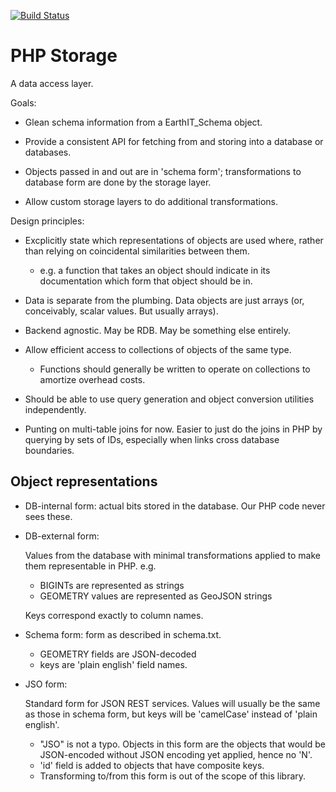 [![Build Status](https://travis-ci.org/EarthlingInteractive/PHPStorage.svg)](https://travis-ci.org/EarthlingInteractive/PHPStorage)

# PHP Storage

A data access layer.

Goals:

- Glean schema information from a EarthIT_Schema object.

- Provide a consistent API for fetching from and storing into a
  database or databases.

- Objects passed in and out are in 'schema form'; transformations
  to database form are done by the storage layer.

- Allow custom storage layers to do additional transformations.

Design principles:

- Excplicitly state which representations of objects are used where,
  rather than relying on coincidental similarities between them.
  - e.g. a function that takes an object should indicate in its
    documentation which form that object should be in.

- Data is separate from the plumbing.  Data objects are just arrays
  (or, conceivably, scalar values.  But usually arrays).

- Backend agnostic.  May be RDB.  May be something else entirely.

- Allow efficient access to collections of objects of the same type.
  - Functions should generally be written to operate on collections to
    amortize overhead costs.

- Should be able to use query generation and object conversion utilities
  independently.

- Punting on multi-table joins for now.
  Easier to just do the joins in PHP by querying by sets of IDs,
  especially when links cross database boundaries.


## Object representations

- DB-internal form: actual bits stored in the database.
  Our PHP code never sees these.

- DB-external form:
  
  Values from the database with minimal transformations applied to
  make them representable in PHP.  e.g.
  
  - BIGINTs are represented as strings
  - GEOMETRY values are represented as GeoJSON strings
  
  Keys correspond exactly to column names.

- Schema form: form as described in schema.txt.
  - GEOMETRY fields are JSON-decoded
  - keys are 'plain english' field names.

- JSO form:
  
  Standard form for JSON REST services.
  Values will usually be the same as those in schema form,
  but keys will be 'camelCase' instead of 'plain english'.
  
  - "JSO" is not a typo.  Objects in this form are the objects that
    would be JSON-encoded without JSON encoding yet applied, hence no
    'N'.
  - 'id' field is added to objects that have composite keys.
  - Transforming to/from this form is out of the scope of this library.
